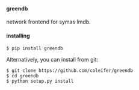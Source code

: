 #### greendb

network frontend for symas lmdb.

#### installing

```
$ pip install greendb
```

Alternatively, you can install from git:

```
$ git clone https://github.com/coleifer/greendb
$ cd greendb
$ python setup.py install
```
